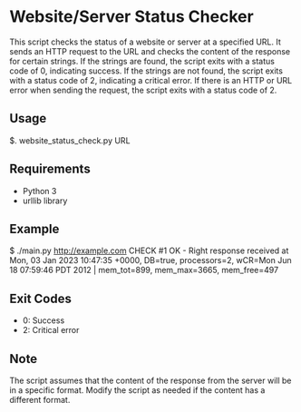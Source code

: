 # Website/Server Status Checker

This script checks the status of a website or server at a specified URL. It sends an HTTP request to the URL and checks the content of the response for certain strings. If the strings are found, the script exits with a status code of 0, indicating success. If the strings are not found, the script exits with a status code of 2, indicating a critical error. If there is an HTTP or URL error when sending the request, the script exits with a status code of 2.

## Usage
$. website_status_check.py URL

## Requirements

- Python 3
- urllib library

## Example

$ ./main.py http://example.com
CHECK #1 OK - Right response received at Mon, 03 Jan 2023 10:47:35 +0000, DB=true, processors=2, wCR=Mon Jun 18 07:59:46 PDT 2012 | mem_tot=899, mem_max=3665, mem_free=497


## Exit Codes

- 0: Success
- 2: Critical error

## Note

The script assumes that the content of the response from the server will be in a specific format. Modify the script as needed if the content has a different format.
